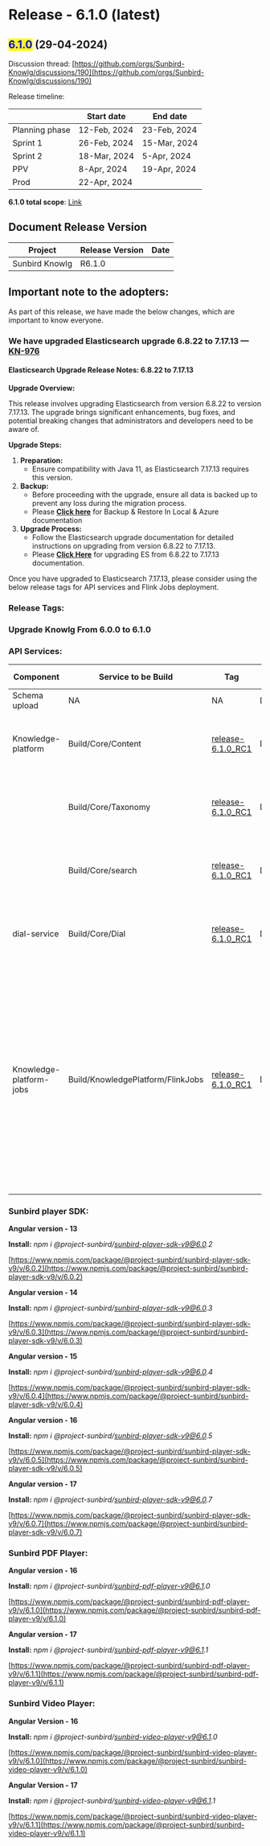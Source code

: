 # Release - 6.1.0 (latest)

## <mark style="color:blue;">6.1.0</mark> (29-04-2024)

Discussion thread: [https://github.com/orgs/Sunbird-Knowlg/discussions/190](https://github.com/orgs/Sunbird-Knowlg/discussions/190)

Release timeline:

|                | Start date   | End date     |
| -------------- | ------------ | ------------ |
| Planning phase | 12-Feb, 2024 | 23-Feb, 2024 |
| Sprint 1       | 26-Feb, 2024 | 15-Mar, 2024 |
| Sprint 2       | 18-Mar, 2024 | 5-Apr, 2024  |
| PPV            | 8-Apr, 2024  | 19-Apr, 2024 |
| Prod           | 22-Apr, 2024 |              |

**6.1.0 total scope**: [Link](https://project-sunbird.atlassian.net/issues/?filter=12877)

## Document Release Version

| Project        | Release Version | Date |
| -------------- | --------------- | ---- |
| Sunbird Knowlg | R6.1.0          |      |

## **Important note to the adopters:**

As part of this release, we have made the below changes, which are important to know everyone.

### **We have upgraded Elasticsearch upgrade 6.8.22 to 7.17.13 —** [**KN-976**](https://project-sunbird.atlassian.net/browse/KN-976)

#### Elasticsearch Upgrade Release Notes: 6.8.22 to 7.17.13

**Upgrade Overview:**

This release involves upgrading Elasticsearch from version 6.8.22 to version 7.17.13. The upgrade brings significant enhancements, bug fixes, and potential breaking changes that administrators and developers need to be aware of.

**Upgrade Steps:**

1. **Preparation:**
   * Ensure compatibility with Java 11, as Elasticsearch 7.17.13 requires this version.
2. **Backup:**
   * Before proceeding with the upgrade, ensure all data is backed up to prevent any loss during the migration process.
   * Please [**Click here**](https://project-sunbird.atlassian.net/wiki/spaces/SBDES/pages/3446112295/Elasticsearch+Backup+Restore+In+Azure+and+Local+Environment) for Backup & Restore In Local & Azure documentation
3. **Upgrade Process:**
   * Follow the Elasticsearch upgrade documentation for detailed instructions on upgrading from version 6.8.22 to 7.17.13.
   * Please  [**Click Here**](https://project-sunbird.atlassian.net/wiki/spaces/SBDES/pages/3439198248/Elasticsearch+Version+Upgrade+6.8.23+to+7.17.13) for upgrading ES from 6.8.22 to 7.17.13 documentation.

Once you have upgraded to Elasticsearch 7.17.13, please consider using the below release tags for API services and Flink Jobs deployment.

### Release Tags: <a href="#release-tags" id="release-tags"></a>

### Upgrade Knowlg From 6.0.0 to 6.1.0

### API Services:

| Component               | Service to be Build               | Tag                                                                                                          | Deploy Job                         | Deployment Tag                                                                                                        | Comment                                                                                                                                                                                                                                                                                                                                                                  |
| ----------------------- | --------------------------------- | ------------------------------------------------------------------------------------------------------------ | ---------------------------------- | --------------------------------------------------------------------------------------------------------------------- | ------------------------------------------------------------------------------------------------------------------------------------------------------------------------------------------------------------------------------------------------------------------------------------------------------------------------------------------------------------------------ |
| Schema upload           | NA                                | NA                                                                                                           | Deploy/Kubernetes/UploadSchema     | [release-6.1.0\_RC1](https://github.com/Sunbird-Knowlg/knowledge-platform/releases/tag/release-6.1.0\_RC1)            |                                                                                                                                                                                                                                                                                                                                                                          |
| Knowledge-platform      | Build/Core/Content                | [release-6.1.0\_RC1](https://github.com/Sunbird-Knowlg/knowledge-platform/releases/tag/release-6.1.0\_RC1)   | Deploy/Kubernetes/Content          | [release-5.6.0-knowlg\_RC1](https://github.com/project-sunbird/sunbird-devops/releases/tag/release-5.6.0-knowlg\_RC1) | Deploy Tag is given for reference only. Please do not use directly for deployment.                                                                                                                                                                                                                                                                                       |
|                         | Build/Core/Taxonomy               | [release-6.1.0\_RC1](https://github.com/Sunbird-Knowlg/knowledge-platform/releases/tag/release-6.1.0\_RC1)   | Deploy/Kubernetes/Taxonomy         | [release-5.6.0-knowlg\_RC1](https://github.com/project-sunbird/sunbird-devops/releases/tag/release-5.6.0-knowlg\_RC1) | Deploy Tag is given for reference only. Please do not use directly for deployment.                                                                                                                                                                                                                                                                                       |
|                         | Build/Core/search                 | [release-6.1.0\_RC1](https://github.com/Sunbird-Knowlg/knowledge-platform/releases/tag/release-6.1.0\_RC1)   | Deploy/Kubernetes/Search           |                                                                                                                       | Deploy Tag is given for reference only. Please do not use directly for deployment.                                                                                                                                                                                                                                                                                       |
| dial-service            | Build/Core/Dial                   | [release-6.1.0\_RC1](https://github.com/Sunbird-Knowlg/sunbird-dial-service/releases/tag/release-6.1.0\_RC1) | Deploy/Kubernetes/Dial             | [release-5.6.0-knowlg\_RC1](https://github.com/project-sunbird/sunbird-devops/releases/tag/release-5.6.0-knowlg\_RC1) | Deploy Tag is given for reference only. Please do not use directly for deployment.                                                                                                                                                                                                                                                                                       |
| Knowledge-platform-jobs | Build/KnowledgePlatform/FlinkJobs | [release-6.1.0\_RC1](https://github.com/Sunbird-Knowlg/knowledge-platform-jobs/tree/release-6.1.0\_RC1)      | Deploy/KnowledgePlatform/FlinkJobs | [release-5.7.0\_RC4](https://github.com/Sunbird-Knowlg/sunbird-learning-platform/commits/release-5.7.0\_RC4)          | <p>Jobs to be deployed: </p><ol><li><strong>Search-indexer</strong></li><li><strong>transaction-event-processor</strong></li><li><strong>asset-enrichment</strong></li><li><strong>Content-publish</strong> </li><li><strong>post-publish-processor</strong> </li><li><strong>qrcode-image-generator</strong> </li><li><strong>video-stream-generator</strong></li></ol> |

### Sunbird player SDK:

**Angular version - 13**

**Install:** _npm i @project-sunbird/sunbird-player-sdk-v9@6.0.2_

[ ](https://www.npmjs.com/package/@project-sunbird/sunbird-player-sdk-v9/v/6.0.2)[https://www.npmjs.com/package/@project-sunbird/sunbird-player-sdk-v9/v/6.0.2](https://www.npmjs.com/package/@project-sunbird/sunbird-player-sdk-v9/v/6.0.2)

**Angular version - 14**

**Install:** _npm i @project-sunbird/sunbird-player-sdk-v9@6.0.3_

[https://www.npmjs.com/package/@project-sunbird/sunbird-player-sdk-v9/v/6.0.3](https://www.npmjs.com/package/@project-sunbird/sunbird-player-sdk-v9/v/6.0.3)

**Angular version - 15**

**Install:** _npm i @project-sunbird/sunbird-player-sdk-v9@6.0.4_

[https://www.npmjs.com/package/@project-sunbird/sunbird-player-sdk-v9/v/6.0.4](https://www.npmjs.com/package/@project-sunbird/sunbird-player-sdk-v9/v/6.0.4)

**Angular version - 16**

**Install:** _npm i @project-sunbird/sunbird-player-sdk-v9@6.0.5_

[https://www.npmjs.com/package/@project-sunbird/sunbird-player-sdk-v9/v/6.0.5](https://www.npmjs.com/package/@project-sunbird/sunbird-player-sdk-v9/v/6.0.5)

**Angular version - 17**

**Install:** _npm i @project-sunbird/sunbird-player-sdk-v9@6.0.7_

[https://www.npmjs.com/package/@project-sunbird/sunbird-player-sdk-v9/v/6.0.7](https://www.npmjs.com/package/@project-sunbird/sunbird-player-sdk-v9/v/6.0.7)

### Sunbird PDF Player:

**Angular version - 16**

**Install:** _npm i @project-sunbird/sunbird-pdf-player-v9@6.1.0_

[https://www.npmjs.com/package/@project-sunbird/sunbird-pdf-player-v9/v/6.1.0](https://www.npmjs.com/package/@project-sunbird/sunbird-pdf-player-v9/v/6.1.0)

**Angular version - 17**

**Install:** _npm i @project-sunbird/sunbird-pdf-player-v9@6.1.1_

[https://www.npmjs.com/package/@project-sunbird/sunbird-pdf-player-v9/v/6.1.1](https://www.npmjs.com/package/@project-sunbird/sunbird-pdf-player-v9/v/6.1.1)

### Sunbird Video Player:

**Angular Version - 16**

**Install:** _npm i @project-sunbird/sunbird-video-player-v9@6.1.0_

[https://www.npmjs.com/package/@project-sunbird/sunbird-video-player-v9/v/6.1.0](https://www.npmjs.com/package/@project-sunbird/sunbird-video-player-v9/v/6.1.0)

**Angular Version - 17**

**Install:** _npm i @project-sunbird/sunbird-video-player-v9@6.1.1_

[https://www.npmjs.com/package/@project-sunbird/sunbird-video-player-v9/v/6.1.1](https://www.npmjs.com/package/@project-sunbird/sunbird-video-player-v9/v/6.1.1)





